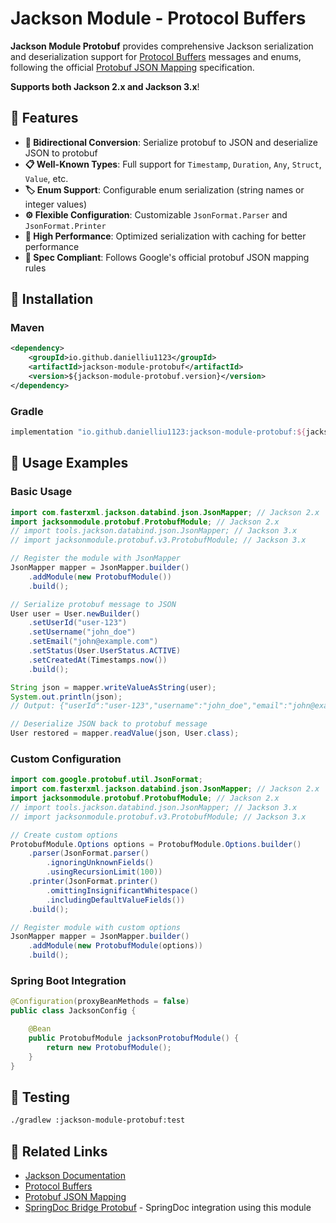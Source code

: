 # Jackson Module - Protocol Buffers

**Jackson Module Protobuf** provides comprehensive Jackson serialization and deserialization support for [Protocol Buffers](https://protobuf.dev/) messages and enums, following the official [Protobuf JSON Mapping](https://protobuf.dev/programming-guides/json/) specification.

**Supports both Jackson 2.x and Jackson 3.x**!

## 🎯 Features

- **🔄 Bidirectional Conversion**: Serialize protobuf to JSON and deserialize JSON to protobuf
- **📋 Well-Known Types**: Full support for `Timestamp`, `Duration`, `Any`, `Struct`, `Value`, etc.
- **🏷️ Enum Support**: Configurable enum serialization (string names or integer values)
- **⚙️ Flexible Configuration**: Customizable `JsonFormat.Parser` and `JsonFormat.Printer`
- **🚀 High Performance**: Optimized serialization with caching for better performance
- **📖 Spec Compliant**: Follows Google's official protobuf JSON mapping rules

## 🚀 Installation

### Maven

```xml
<dependency>
    <groupId>io.github.danielliu1123</groupId>
    <artifactId>jackson-module-protobuf</artifactId>
    <version>${jackson-module-protobuf.version}</version>
</dependency>
```

### Gradle

```groovy
implementation "io.github.danielliu1123:jackson-module-protobuf:${jacksonModuleProtobufVersion}"
```

## 📖 Usage Examples

### Basic Usage

```java
import com.fasterxml.jackson.databind.json.JsonMapper; // Jackson 2.x
import jacksonmodule.protobuf.ProtobufModule; // Jackson 2.x
// import tools.jackson.databind.json.JsonMapper; // Jackson 3.x
// import jacksonmodule.protobuf.v3.ProtobufModule; // Jackson 3.x

// Register the module with JsonMapper
JsonMapper mapper = JsonMapper.builder()
    .addModule(new ProtobufModule())
    .build();

// Serialize protobuf message to JSON
User user = User.newBuilder()
    .setUserId("user-123")
    .setUsername("john_doe")
    .setEmail("john@example.com")
    .setStatus(User.UserStatus.ACTIVE)
    .setCreatedAt(Timestamps.now())
    .build();

String json = mapper.writeValueAsString(user);
System.out.println(json);
// Output: {"userId":"user-123","username":"john_doe","email":"john@example.com","status":"ACTIVE","createdAt":"2023-12-07T10:30:00Z"}

// Deserialize JSON back to protobuf message
User restored = mapper.readValue(json, User.class);
```

### Custom Configuration

```java
import com.google.protobuf.util.JsonFormat;
import com.fasterxml.jackson.databind.json.JsonMapper; // Jackson 2.x
import jacksonmodule.protobuf.ProtobufModule; // Jackson 2.x
// import tools.jackson.databind.json.JsonMapper; // Jackson 3.x
// import jacksonmodule.protobuf.v3.ProtobufModule; // Jackson 3.x

// Create custom options
ProtobufModule.Options options = ProtobufModule.Options.builder()
    .parser(JsonFormat.parser()
        .ignoringUnknownFields()
        .usingRecursionLimit(100))
    .printer(JsonFormat.printer()
        .omittingInsignificantWhitespace()
        .includingDefaultValueFields())
    .build();

// Register module with custom options
JsonMapper mapper = JsonMapper.builder()
    .addModule(new ProtobufModule(options))
    .build();
```

### Spring Boot Integration

```java
@Configuration(proxyBeanMethods = false)
public class JacksonConfig {

    @Bean
    public ProtobufModule jacksonProtobufModule() {
        return new ProtobufModule();
    }
}
```

## 🧪 Testing

```bash
./gradlew :jackson-module-protobuf:test
```

## 🔗 Related Links

- [Jackson Documentation](https://github.com/FasterXML/jackson-docs)
- [Protocol Buffers](https://protobuf.dev/)
- [Protobuf JSON Mapping](https://protobuf.dev/programming-guides/json/)
- [SpringDoc Bridge Protobuf](../springdoc-bridge-protobuf) - SpringDoc integration using this module

